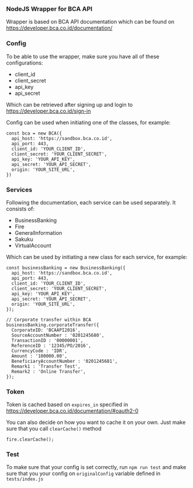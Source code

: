 ### NodeJS Wrapper for BCA API
Wrapper is based on BCA API documentation which can be found on https://developer.bca.co.id/documentation/

### Config
To be able to use the wrapper, make sure you have all of these configurations:
- client_id
- client_secret
- api_key
- api_secret

Which can be retrieved after signing up and login to https://developer.bca.co.id/sign-in

Config can be used when initiating one of the classes, for example:
```
const bca = new BCA({
  api_host: 'https://sandbox.bca.co.id',
  api_port: 443,
  client_id: 'YOUR_CLIENT_ID',
  client_secret: 'YOUR_CLIENT_SECRET',
  api_key: 'YOUR_API_KEY',
  api_secret: 'YOUR_API_SECRET',
  origin: 'YOUR_SITE_URL',
})
```

### Services
Following the documentation, each service can be used separately. It consists of:
- BusinessBanking
- Fire
- GeneralInformation
- Sakuku
- VirtualAccount

Which can be used by initiating a new class for each service, for example:
```
const businessBanking = new BusinessBanking({
  api_host: 'https://sandbox.bca.co.id',
  api_port: 443,
  client_id: 'YOUR_CLIENT_ID',
  client_secret: 'YOUR_CLIENT_SECRET',
  api_key: 'YOUR_API_KEY',
  api_secret: 'YOUR_API_SECRET',
  origin: 'YOUR_SITE_URL',
});

// Corporate transfer within BCA
businessBanking.corporateTransfer({
  CorporateID: 'BCAAPI2016',
  SourceAccountNumber : '0201245680',
  TransactionID : '00000001',
  ReferenceID : '12345/PO/2016',
  CurrencyCode : 'IDR',
  Amount : '100000.00',
  BeneficiaryAccountNumber : '0201245681',
  Remark1 : 'Transfer Test',
  Remark2 : 'Online Transfer',
});
```

### Token
Token is cached based on `expires_in` specified in https://developer.bca.co.id/documentation/#oauth2-0

You can also decide on how you want to cache it on your own. Just make sure that you call `clearCache()` method

```
fire.clearCache();
```

### Test
To make sure that your config is set correctly, run `npm run test` and make sure that you your config on `originalConfig` variable defined in `tests/index.js`
